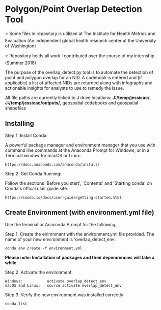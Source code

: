 # Polygon/Point Overlap Detection Tool

:star: Some files in repository is utilized at The Institute for Health Metrics and Evaluation (An independent global health research center at the University of Washington)

:star: Repository holds all work I contributed over the course of my internship (Summer 2018)


The purpose of the overlap_detect.py tool is to automate the detection of point and polygon overlap for an NID. A codebook is entered and (if applicable) a list of affected NIDs are returned along with infographs and actionable insights for analysts to use to remedy the issue. 

All file paths are currently linked to J drive locations: **J:/temp/jessicac/**, **J:/temp/jessicac/outputs/**, geospatial codebooks and geospatial shapefiles 

## Installing
Step 1. Install Conda:

A powerful package manager and environment manager that you use with command line commands at the Anaconda Prompt for Windows, or in a Terminal window for macOS or Linux.
```
https://docs.anaconda.com/anaconda/install/
```



Step 2. Get Conda Running: 

Follow the sections 'Before you start', 'Contents' and 'Starting conda' on Conda's offical user guide site. 
```
https://conda.io/docs/user-guide/getting-started.html
```


## Create Environment (with environment.yml file)
Use the terminal or Anaconda Prompt for the following.

Step 1. Create the enironment with the environment.yml file provided. The name of your new environment is 'overlap_detect_env'.
```
conda env create -f environment.yml
```
**Please note: Installation of packages and their dependencies will take a while**


Step 2. Activate the environment:
```
Windows:           activate overlap_detect_env
macOS and Linux:   source activate overlap_detect_env
```
Step 3. Verify the new environment was installed correctly 
```
conda list
```
